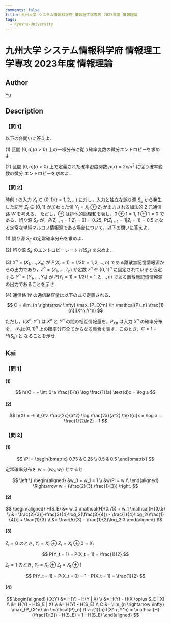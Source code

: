 ```yaml
---
comments: false
title: 九州大学 システム情報科学府 情報理工学専攻 2023年度 情報理論
tags:
  - Kyushu-University
---
```

# 九州大学 システム情報科学府 情報理工学専攻 2023年度 情報理論

## **Author**
[Yu](https://blog.loveyou.moe/KU/%E4%B9%9D%E5%A4%A7%E6%83%85%E5%A0%B1%E7%90%86%E5%B7%A5%E5%AD%A6%E9%81%8E%E5%8E%BB%E5%95%8F%E3%81%AE%E8%A7%A3%E7%AD%94/)

## **Description**
### 【問 1】
以下の各問いに答えよ．

(1) 区間 $[0, a] (a > 0)$ 上の一様分布に従う確率変数の微分エントロピーを求めよ．

(2) 区間 $[0, a] (a > 0)$ 上で定義された確率密度関数 $p(x)=2x/a^2$ に従う確率変数の微分
エントロピーを求めよ．

### 【問 2】
時刻 $t$ の入力 $X_t ∈ \{0, 1\}(t = 1, 2,...)$ に対し，入力と独立な誤り源 $S_E$ から発生した記号 $Z_t∈\{0, 1\}$ が加わった値 $Y_t = X_t \oplus Z_t$ が出力される加法的 $2$ 元通信路 $W$ を考える．
ただし，$\oplus$ は排他的論理和を表し，$0 \oplus 1 = 1$, $1 \oplus 1=0$ である．誤り源 $S_E$ が，$P(Z_{t+1} = 1|Z_t = 0) = 0.25$, $P(Z_{t+1} = 1|Z_t = 1) = 0.5$ となる定常な単純マルコフ情報源である場合について，以下の問いに答えよ．

(1) 誤り源 $S_E$ の定常確率分布を求めよ．

(2) 誤り源 $S_E$ のエントロピーレート $H(S_E)$ を求めよ．

(3) $X^n = (X_1,...,X_n)$ が $P(X_t = 1) = 1/2 (t = 1, 2,...,n)$ である離散無記憶情報源からの出力であり，$Z^n = (Z_1,...,Z_n)$ が定数 $z^n ∈ \{0, 1\}^n$ に固定されていると仮定する $Y^n = (Y_1,...,Y_n)$ が $P(Y_t = 1) = 1/2 (t = 1, 2,...,n)$ である離散無記憶情報源の出力であることを示せ．

(4) 通信路 $W$ の通信路容量は以下の式で定義される．

$$
C = \lim_{n \rightarrow \infty} \max_{P_{X^n} \in \mathcal{P}_n} \frac{1}{n}I(X^n;Y^n)
$$

ただし，$I(X^n;Y^n)$ は $X^n$ と $Y^n$ の間の相互情報量を，$P_{Xn}$ は入力 $X^n$ の確率分布を，
$\mathcal{P}_n$は$\{0, 1\}^n$ 上の確率分布全てからなる集合を表す．このとき，$C = 1 − H(S_E)$ と
なることを示せ．

## **Kai**
### 【問 1】
#### (1)

$$
h(X) = - \int_0^a \frac{1}{a} \log \frac{1}{a} \text{d}x = \log a
$$

#### (2)

$$
h(X) = -\int_0^a \frac{2x}{a^2} \log \frac{2x}{a^2} \text{d}x = \log a + \frac{1}{2\ln2} - 1
$$

### 【問 2】
#### (1)

$$
\Pi = 
\begin{bmatrix}
0.75 & 0.25 \\
0.5 & 0.5 
\end{bmatrix}
$$

定常確率分布を $w = (w_0,w_1)$ とすると

$$
\left \{
\begin{aligned}
&w_0 + w_1 = 1 \\ 
&w\Pi = w \\
\end{aligned} \Rightarrow w = (\frac{2}{3},\frac{1}{3})
\right.
$$

#### (2)

$$
\begin{aligned}
H(S_E) &= w_0 \mathcal{H}(0.75) + w_1 \mathcal{H}(0.5) \\
&= \frac{2}{3}[-\frac{3}{4}\log_2(\frac{3}{4}) - \frac{1}{4}\log_2(\frac{1}{4})] + \frac{1}{3} \\
&= \frac{5}{3} - \frac{1}{2}\log_2 3
\end{aligned}
$$ 

#### (3)
$Z_t = 0$ のとき, $Y_t = X_t \oplus Z_t = X_t \oplus 0 = X_t$

$$
P(Y_t = 1) = P(X_t = 1) = \frac{1}{2}
$$

$Z_t = 1$ のとき, $Y_t = X_t \oplus Z_t = X_t \oplus 1$

$$
P(Y_t = 1) = P(X_t = 0) = 1 - P(X_t = 1) = \frac{1}{2}
$$

#### (4)

$$
\begin{aligned}
I(X;Y) &= H(Y) - H(Y | X) \\
&= H(Y) - H(X \oplus S_E | X) \\
&= H(Y) - H(S_E | X) \\
&= H(Y) - H(S_E) \\
C &= \lim_{n \rightarrow \infty} \max_{P_{X^n} \in \mathcal{P}_n} \frac{1}{n} I(X^n ;Y^n) = \mathcal{H}(\frac{1}{2}) - H(S_E) = 1 - H(S_E)
\end{aligned}
$$